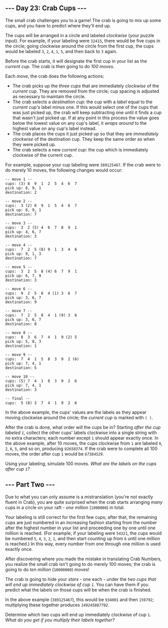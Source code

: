 \--- Day 23: Crab Cups ---
--------------------------

The small crab challenges _you_ to a game! The crab is going to mix up some cups, and you have to predict where they'll end up.

The cups will be arranged in a circle and labeled _clockwise_ (your puzzle input). For example, if your labeling were `32415`, there would be five cups in the circle; going clockwise around the circle from the first cup, the cups would be labeled `3`, `2`, `4`, `1`, `5`, and then back to `3` again.

Before the crab starts, it will designate the first cup in your list as the _current cup_. The crab is then going to do _100 moves_.

Each _move_, the crab does the following actions:

*   The crab picks up the _three cups_ that are immediately _clockwise_ of the _current cup_. They are removed from the circle; cup spacing is adjusted as necessary to maintain the circle.
*   The crab selects a _destination cup_: the cup with a _label_ equal to the _current cup's_ label minus one. If this would select one of the cups that was just picked up, the crab will keep subtracting one until it finds a cup that wasn't just picked up. If at any point in this process the value goes below the lowest value on any cup's label, it _wraps around_ to the highest value on any cup's label instead.
*   The crab places the cups it just picked up so that they are _immediately clockwise_ of the destination cup. They keep the same order as when they were picked up.
*   The crab selects a new _current cup_: the cup which is immediately clockwise of the current cup.

For example, suppose your cup labeling were `389125467`. If the crab were to do merely 10 moves, the following changes would occur:

    -- move 1 --
    cups: (3) 8  9  1  2  5  4  6  7 
    pick up: 8, 9, 1
    destination: 2
    
    -- move 2 --
    cups:  3 (2) 8  9  1  5  4  6  7 
    pick up: 8, 9, 1
    destination: 7
    
    -- move 3 --
    cups:  3  2 (5) 4  6  7  8  9  1 
    pick up: 4, 6, 7
    destination: 3
    
    -- move 4 --
    cups:  7  2  5 (8) 9  1  3  4  6 
    pick up: 9, 1, 3
    destination: 7
    
    -- move 5 --
    cups:  3  2  5  8 (4) 6  7  9  1 
    pick up: 6, 7, 9
    destination: 3
    
    -- move 6 --
    cups:  9  2  5  8  4 (1) 3  6  7 
    pick up: 3, 6, 7
    destination: 9
    
    -- move 7 --
    cups:  7  2  5  8  4  1 (9) 3  6 
    pick up: 3, 6, 7
    destination: 8
    
    -- move 8 --
    cups:  8  3  6  7  4  1  9 (2) 5 
    pick up: 5, 8, 3
    destination: 1
    
    -- move 9 --
    cups:  7  4  1  5  8  3  9  2 (6)
    pick up: 7, 4, 1
    destination: 5
    
    -- move 10 --
    cups: (5) 7  4  1  8  3  9  2  6 
    pick up: 7, 4, 1
    destination: 3
    
    -- final --
    cups:  5 (8) 3  7  4  1  9  2  6 
    

In the above example, the cups' values are the labels as they appear moving clockwise around the circle; the _current cup_ is marked with `( )`.

After the crab is done, what order will the cups be in? Starting _after the cup labeled `1`_, collect the other cups' labels clockwise into a single string with no extra characters; each number except `1` should appear exactly once. In the above example, after 10 moves, the cups clockwise from `1` are labeled `9`, `2`, `6`, `5`, and so on, producing _`92658374`_. If the crab were to complete all 100 moves, the order after cup `1` would be _`67384529`_.

Using your labeling, simulate 100 moves. _What are the labels on the cups after cup `1`?_


\--- Part Two ---
-----------------

Due to what you can only assume is a mistranslation (you're not exactly fluent in Crab), you are quite surprised when the crab starts arranging _many_ cups in a circle on your raft - _one million_ (`1000000`) in total.

Your labeling is still correct for the first few cups; after that, the remaining cups are just numbered in an increasing fashion starting from the number after the highest number in your list and proceeding one by one until one million is reached. (For example, if your labeling were `54321`, the cups would be numbered `5`, `4`, `3`, `2`, `1`, and then start counting up from `6` until one million is reached.) In this way, every number from one through one million is used exactly once.

After discovering where you made the mistake in translating Crab Numbers, you realize the small crab isn't going to do merely 100 moves; the crab is going to do _ten million_ (`10000000`) moves!

The crab is going to hide your _stars_ - one each - under the _two cups that will end up immediately clockwise of cup `1`_. You can have them if you predict what the labels on those cups will be when the crab is finished.

In the above example (`389125467`), this would be `934001` and then `159792`; multiplying these together produces _`149245887792`_.

Determine which two cups will end up immediately clockwise of cup `1`. _What do you get if you multiply their labels together?_

